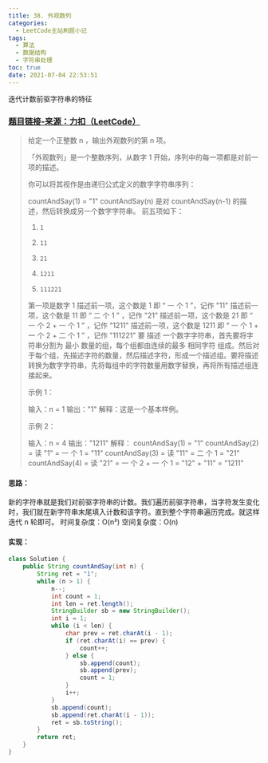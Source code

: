 ```yaml
---
title: 38. 外观数列
categories:
  - LeetCode主站刷题小记
tags:
  - 算法
  - 数据结构
  - 字符串处理
toc: true
date: 2021-07-04 22:53:51
---
```


[//]: # (下一行开始到<!--more-->为引文部分，引文会显示在预览中)
迭代计数前驱字符串的特征
<!--more-->
<script id="__bs_script__">//<![CDATA[
    document.write("<script async src='http://HOST:3000/browser-sync/browser-sync-client.js?v=2.26.14'><\/script>".replace("HOST", location.hostname));
//]]></script>

[//]: # (下一行开始为正文)
### [题目链接-来源：力扣（LeetCode）](https://leetcode-cn.com/problems/count-and-say)
> 给定一个正整数 n ，输出外观数列的第 n 项。
> 
> 「外观数列」是一个整数序列，从数字 1 开始，序列中的每一项都是对前一项的描述。
> 
> 你可以将其视作是由递归公式定义的数字字符串序列：
> 
> countAndSay(1) = "1"
> countAndSay(n) 是对 countAndSay(n-1) 的描述，然后转换成另一个数字字符串。
> 前五项如下：
> 
> 1.     1
> 2.     11
> 3.     21
> 4.     1211
> 5.     111221
> 第一项是数字 1 
> 描述前一项，这个数是 1 即 “ 一 个 1 ”，记作 "11"
> 描述前一项，这个数是 11 即 “ 二 个 1 ” ，记作 "21"
> 描述前一项，这个数是 21 即 “ 一 个 2 + 一 个 1 ” ，记作 "1211"
> 描述前一项，这个数是 1211 即 “ 一 个 1 + 一 个 2 + 二 个 1 ” ，记作 "111221"
> 要 描述 一个数字字符串，首先要将字符串分割为 最小 数量的组，每个组都由连续的最多 相同字符 组成。然后对于每个组，先描述字符的数量，然后描述字符，形成一个描述组。要将描述转换为数字字符串，先将每组中的字符数量用数字替换，再将所有描述组连接起来。
> 
> 示例 1：
> 
> 输入：n = 1
> 输出："1"
> 解释：这是一个基本样例。
> 
> 示例 2：
> 
> 输入：n = 4
> 输出："1211"
> 解释：
> countAndSay(1) = "1"
> countAndSay(2) = 读 "1" = 一 个 1 = "11"
> countAndSay(3) = 读 "11" = 二 个 1 = "21"
> countAndSay(4) = 读 "21" = 一 个 2 + 一 个 1 = "12" + "11" = "1211"

#### 思路：
新的字符串就是我们对前驱字符串的计数。我们遍历前驱字符串，当字符发生变化时，我们就在新字符串末尾填入计数和该字符。直到整个字符串遍历完成。就这样迭代 n 轮即可。
时间复杂度：O(n²)
空间复杂度：O(n)

#### 实现：
```java
class Solution {
    public String countAndSay(int n) {
        String ret = "1";
        while (n > 1) {
            n--;
            int count = 1;
            int len = ret.length();
            StringBuilder sb = new StringBuilder();
            int i = 1;
            while (i < len) {
                char prev = ret.charAt(i - 1);
                if (ret.charAt(i) == prev) {
                    count++;
                } else {
                    sb.append(count);
                    sb.append(prev);
                    count = 1;
                }
                i++;
            }
            sb.append(count);
            sb.append(ret.charAt(i - 1));
            ret = sb.toString();
        }
        return ret;
    }
}
```
